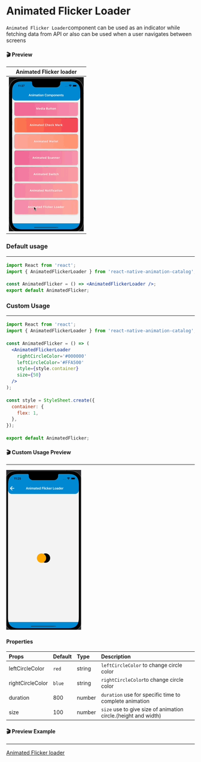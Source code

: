 # Animated Flicker Loader

`Animated Flicker Loader`component can be used as an indicator while fetching data from API or also can be used when a user navigates between screens

#### 🎬 Preview

|            Animated Flicker loader            |
| :-------------------------------------------: |
| ![alt_tag](/assets/AnimatedFlickerLoader.gif) |

### Default usage

---

```jsx
import React from 'react';
import { AnimatedFlickerLoader } from 'react-native-animation-catalog';

const AnimatedFlicker = () => <AnimatedFlickerLoader />;
export default AnimatedFlicker;
```

### Custom Usage

---

```jsx
import React from 'react';
import { AnimatedFlickerLoader } from 'react-native-animation-catalog';

const AnimatedFlicker = () => (
  <AnimatedFlickerLoader
    rightCircleColor='#000000'
    leftCircleColor='#FFA500'
    style={style.container}
    size={50}
  />
);

const style = StyleSheet.create({
  container: {
    flex: 1,
  },
});

export default AnimatedFlicker;
```

#### 🎬 Custom Usage Preview

---

![alt tag](/assets/CustomUsageOfFlicker.gif)

#### Properties

| Props            | Default | Type   | Description                                                    |
| :--------------- | :------ | :----- | :------------------------------------------------------------- |
| leftCircleColor  | `red`   | string | `leftCircleColor` to change circle color                       |
| rightCircleColor | `blue`  | string | `rightCircleColor`to change circle color                       |
| duration         | 800     | number | `duration` use for specific time to complete animation         |
| size             | 100     | number | `size` use to give size of animation circle.(height and width) |

#### 🎬 Preview Example

---

[Animated Flicker loader](/example/src/modules/AnimatedFlickerLoader/AnimatedFlickerLoaderScreen.tsx)
